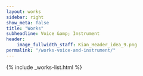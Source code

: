 ```yaml
---
layout: works
sidebar: right
show_meta: false
title: "Works"
subheadline: Voice &amp; Instrument
header:
    image_fullwidth_staff: Kian_Header_idea_9.png
permalink: "/works-voice-and-instrument/"
---
```


{% include _works-list.html %}